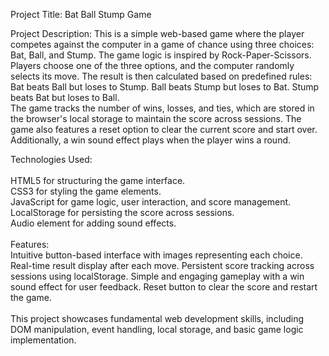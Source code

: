 Project Title: Bat Ball Stump Game

Project Description:
This is a simple web-based game where the player competes against the computer in a game of chance using three choices: Bat, Ball, and Stump. The game logic is inspired by Rock-Paper-Scissors.<br> Players choose one of the three options, and the computer randomly selects its move. The result is then calculated based on predefined rules:<br>
Bat beats Ball but loses to Stump.
Ball beats Stump but loses to Bat.
Stump beats Bat but loses to Ball.
<br>The game tracks the number of wins, losses, and ties, which are stored in the browser's local storage to maintain the score across sessions. The game also features a reset option to clear the current score and start over. Additionally, a win sound effect plays when the player wins a round.

Technologies Used:<br>
<br>HTML5 for structuring the game interface.
<br>CSS3 for styling the game elements.
<br>JavaScript for game logic, user interaction, and score management.
<br>LocalStorage for persisting the score across sessions.
<br>Audio element for adding sound effects.<br>
<br>Features:<br>
Intuitive button-based interface with images representing each choice.
Real-time result display after each move.
Persistent score tracking across sessions using localStorage.
Simple and engaging gameplay with a win sound effect for user feedback.
Reset button to clear the score and restart the game.<br>
<br>This project showcases fundamental web development skills, including DOM manipulation, event handling, local storage, and basic game logic implementation.
